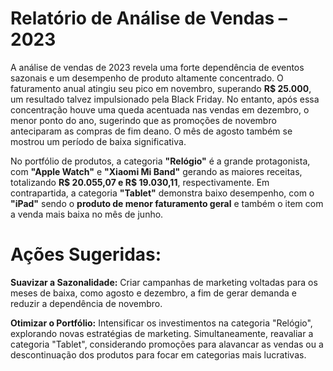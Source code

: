 # Relatório de Análise de Vendas – 2023

A análise de vendas de 2023 revela uma forte dependência de eventos sazonais e um desempenho de produto altamente concentrado. O faturamento anual atingiu seu pico em novembro, superando **R$ 25.000**, um resultado talvez impulsionado pela Black Friday. No entanto, após essa concentração houve uma queda acentuada nas vendas em dezembro, o menor ponto do ano, sugerindo que as promoções de novembro anteciparam as compras de fim deano. O mês de agosto também se mostrou um período de baixa significativa.

No portfólio de produtos, a categoria **"Relógio"** é a grande protagonista, com **"Apple Watch"** e **"Xiaomi Mi Band"** gerando as maiores receitas, totalizando **R$ 20.055,07 e R$ 19.030,11**, respectivamente. Em contrapartida, a categoria **"Tablet"** demonstra baixo desempenho, com o **"iPad"** sendo o **produto de menor faturamento geral** e também o item com a venda mais baixa no mês de junho.


# Ações Sugeridas:

**Suavizar a Sazonalidade:** Criar campanhas de marketing voltadas para os meses de baixa, como agosto e dezembro, a fim de gerar demanda e reduzir a dependência de novembro.

**Otimizar o Portfólio:** Intensificar os investimentos na categoria "Relógio", explorando novas estratégias de marketing. Simultaneamente, reavaliar a categoria "Tablet", considerando promoções para alavancar as vendas ou a descontinuação dos produtos para focar em categorias mais lucrativas.
